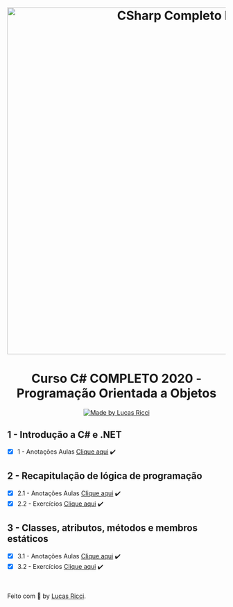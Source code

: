 <h1 align="center">
    <img alt="CSharp Completo POO" src="https://miro.medium.com/max/2728/1*7I6oONv2fGLQJcNEFA4QSw.png" width="800px" />
</h1>

<h1 align="center">
  Curso C# COMPLETO 2020 - Programação Orientada a Objetos
</h1>

<p align="center">
  <a href="https://www.udemy.com/course/programacao-orientada-a-objetos-csharp/">
    <img alt="Made by Lucas Ricci" src="https://img.shields.io/badge/Made%20by-Lucas%20Ricci-whitesmoke">
  </a>
</p>

## 1 - Introdução a C# e .NET

- [x] 1 - Anotações Aulas [Clique aqui](https://github.com/lurafael/csharp-poo/blob/main/01-introducao-a-csharp-e-dotnet-aulas/Program.cs) :heavy_check_mark:

## 2 - Recapitulação de lógica de programação

- [x] 2.1 - Anotações Aulas [Clique aqui](https://github.com/lurafael/csharp-poo/blob/main/02-recapitulacao-de-logica-aulas) :heavy_check_mark:
- [x] 2.2 - Exercícios [Clique aqui](https://github.com/lurafael/csharp-poo/blob/main/02-recapitulacao-de-logica-exercicios) :heavy_check_mark:

## 3 - Classes, atributos, métodos e membros estáticos
- [x] 3.1 - Anotações Aulas [Clique aqui](https://github.com/lurafael/csharp-poo/blob/main/03-classes-atributos-metodos-membros-estaticos-aulas) :heavy_check_mark:
- [x] 3.2 - Exercícios [Clique aqui](https://github.com/lurafael/csharp-poo/blob/main/03-classes-atributos-metodos-membros-estaticos-exercicios) :heavy_check_mark:

<br>

Feito com :purple_heart: by [Lucas Ricci](https://www.linkedin.com/in/lucasrafaelricci/).
